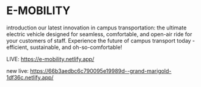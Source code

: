 # E-MOBILITY
introduction our latest innovation in campus transportation: the ultimate electric vehicle designed for seamless, comfortable, and open-air
ride for your customers of staff. Experience the future of campus transport today - efficient, sustainable, and oh-so-comfortable! 

LIVE: https://e-mobility.netlify.app/

new live: https://66b3aedbc6c790095e19989d--grand-marigold-1df36c.netlify.app/


